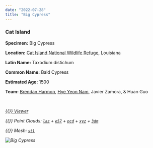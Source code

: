 ```yaml
---
date: "2022-07-28"
title: "Big Cypress"
---
```


### Cat Island

**Specimen:** Big Cypress

**Location:** [Cat Island National Wildlife Refuge](https://www.fws.gov/refuge/cat-island), Louisiana

**Latin Name:** Taxodium distichum

**Common Name:** Bald Cypress

**Estimated Age:** 1500

**Team:** 
[Brendan Harmon](https://baharmon.github.io/),
[Hye Yeon Nam](https://hynam.org/),
Javier Zamora, 
& Huan Guo

&nbsp;  

[{{<i class="fas fa-braille">}} Viewer](https://xyz.cct.lsu.edu/data/heritage-trees/big-cypress/big-cypress.html "Big Cypress Viewer")

{{<i class="ms ms-cloud">}} Point Clouds:
[``laz``](https://xyz.cct.lsu.edu/data/heritage-trees/big-cypress/big-cypress.laz "Big Cypress LAZ")
+
[``e57``](https://xyz.cct.lsu.edu/data/heritage-trees/big-cypress/big-cypress.e57 "Big Cypress E57")
+
[``pcd``](https://xyz.cct.lsu.edu/data/heritage-trees/big-cypress/big-cypress.pcd "Big Cypress PCD")
+
[``xyz``](https://xyz.cct.lsu.edu/data/heritage-trees/big-cypress/big-cypress.xyz "Big Cypress XYZ")
+
[``3dm``](https://xyz.cct.lsu.edu/data/heritage-trees/big-cypress/big-cypress.3dm "Big Cypress 3DM")

{{<i class="ms ms-polygon">}} Mesh:
[``stl``](https://xyz.cct.lsu.edu/data/heritage-trees/big-cypress/big-cypress.stl "Big Cypress STL")

![Big Cypress](../big-cypress.jpg)

